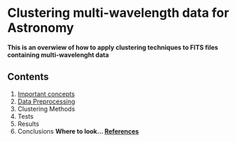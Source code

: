 Clustering multi-wavelength data for Astronomy
==========
**This is an overwiew of how to apply clustering techniques to FITS files containing multi-wavelenght data**

Contents
----------
1. [Important concepts](https://github.com/LaurethTeX/Clustering/blob/master/Concepts.md)
2. [Data Preprocessing](https://github.com/LaurethTeX/Clustering/blob/master/Preprocessing.md)
3. Clustering Methods
4. Tests
5. Results
6. Conclusions
**Where to look... [References](https://github.com/LaurethTeX/Clustering/blob/master/References.md)**
